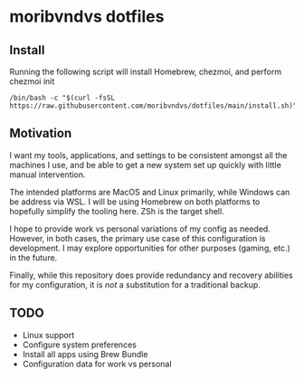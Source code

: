 # moribvndvs dotfiles


## Install

Running the following script will install Homebrew, chezmoi, and perform 
chezmoi init

```shell
/bin/bash -c "$(curl -fsSL https://raw.githubusercontent.com/moribvndvs/dotfiles/main/install.sh)"
```

## Motivation

I want my tools, applications, and settings to be consistent amongst all the 
machines I use, and be able to get a new system set up quickly with little
manual intervention.

The intended platforms are MacOS and Linux primarily, while Windows can be
address via WSL. I will be using Homebrew on both platforms to hopefully
simplify the tooling here. ZSh is the target shell.

I hope to provide work vs personal variations of my config as needed.
However, in both cases, the primary use case of this configuration is
development. I may explore opportunities for other purposes (gaming, etc.) in
the future.

Finally, while this repository does provide redundancy and recovery abilities
for my configuration, it is *not* a substitution for a traditional backup.

## TODO

* Linux support
* Configure system preferences
* Install all apps using Brew Bundle
* Configuration data for work vs personal
